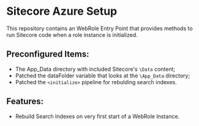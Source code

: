 # Sitecore Azure Setup

This repository contains an WebRole Entry Point that provides methods to run Sitecore code when a role instance is initialized.

## Preconfigured Items:

+ The App_Data directory with included Sitecore's `\Data` content;
+ Patched the dataFolder variable that looks at the `\App_Data` directory;
+ Patched the `<initialize>` pipeline for rebulding search indexes.

## Features:

+ Rebuild Search Indexes on very first start of a WebRole Instance.
